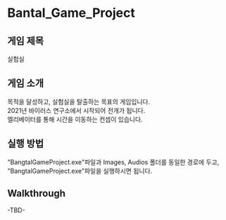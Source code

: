# Bantal_Game_Project

## 게임 제목
실험실

## 게임 소개
목적을 달성하고, 실험실을 탈출하는 목표의 게임입니다.<br>
2021년 바이러스 연구소에서 시작되어 전개가 됩니다.<br>
엘리베이터를 통해 시간을 이동하는 컨셉이 있습니다.<br>

## 실행 방법
"BangtalGameProject.exe"파일과 Images, Audios 폴더를 동일한 경로에 두고, <br>
"BangtalGameProject.exe"파일을 실행하시면 됩니다.

## Walkthrough
-TBD-
